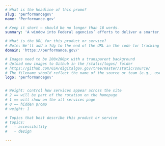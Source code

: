 ```yaml
---
# What is the headline of this promo?
slug: 'performancegov'
name: 'Performance.gov'

# Keep it short — should be no longer than 10 words.
summary: 'A window into Federal agencies’ efforts to deliver a smarter, leaner, and more effective government.'

# What is the URL for this product or service?
# Note: We'll add a ?dg to the end of the URL in the code for tracking purposes
domain: 'https://performance.gov/'

# Images need to be 200x200px with a transparent background
# Upload new images to Github in the /static/logos/ folder
# https://github.com/GSA/digitalgov.gov/tree/master/static/source/
# The filename should reflect the name of the source or team (e.g., usds-logo.png)
logo: 'performancegov'


# Weight: control how services appear across the site
# 2 == will be part of the rotation on the homepage
# 1 == will show on the all services page
# 0 == hidden promo
# weight: 1

# Topics that best describe this product or service
# topics:
#   - accessibility
#   - design

---
```

